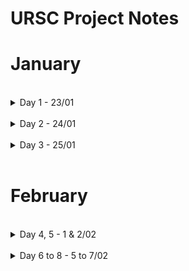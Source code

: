 # URSC Project Notes

# January

<br>

<details>
  <summary>Day 1 - 23/01</summary>
  
### Task Assigned - SOC vs FPGA

# SoC (System on Chip):

![500px-ARMSoCBlockDiagram svg](https://github.com/ISRO-Project/Ramdev/assets/43489027/12a9f5fa-5b8d-4bfe-9446-df12eaedcb2b)

-> A System on a Chip (SoC) is an integrated circuit that integrates most or all components of a computer or other electronic system1. It usually includes a CPU (via a microprocessor or microcontroller), memory, input/output (I/O) ports, and secondary storage on a single substrate, such as silicon.

-> Higher-performance SoCs are often paired with dedicated and physically separate memory and secondary storage (such as LPDDR and eUFS or eMMC, respectively) chips, that may be layered on top of the SoC in what's known as a package on package (PoP) configuration, or be placed close to the SoC. Additionally, SoCs may use separate wireless modems.

-> Characteristics:
  - High level of integration
  - Low power consumption
  - Fixed architecture
  - Limited flexibility

ref: [System on a chip](https://en.wikipedia.org/wiki/System_on_a_chip), [Architecture of SoC](https://www.geeksforgeeks.org/architecture-of-soc/), [System on a Chip: How Smaller, Faster Devices are Made](https://www.ansys.com/en-in/blog/what-is-system-on-a-chip)

# FPGA (Field Programmable Gate Array):

##### Zynq UltraScale+ MPSoC ZCU104 Evaluation Kit
![1682465137359](https://github.com/ISRO-Project/Ramdev/assets/43489027/a23a5428-9fd0-4f91-b4a3-9264f2094e40)

-> Field Programmable Gate Arrays (FPGAs) are integrated circuits often sold off-the-shelf. They’re referred to as ‘field programmable’ because they provide customers the ability to reconfigure the hardware to meet specific use case requirements after the manufacturing process. This allows for feature upgrades and bug fixes to be performed in situ, which is especially useful for remote deployments.

-> FPGAs contain configurable logic blocks (CLBs) and a set of programmable interconnects that allow the designer to connect blocks and configure them to perform everything from simple logic gates to complex functions. Full SoC designs containing multiple processes can be put onto a single FPGA device

##### A Simplified CLB
![2210](https://github.com/ISRO-Project/Ramdev/assets/43489027/76948c8b-aebc-4b71-8761-c27149b1ab6c)

-> Characteristics:
  - Reconfigurability
  - Well suited for Parallel Processing
  - Custom Hardware Acceleration
  - High power consumption

ref: [ARM - What Is an FPGA?, Why Do Developers Select FPGA?](https://www.arm.com/glossary/fpga#:~:text=Field%20Programmable%20Gate%20Arrays%20(FPGAs,requirements%20after%20the%20manufacturing%20process.)), [AMD - Field Programmable Gate Array (FPGA)](https://www.xilinx.com/products/silicon-devices/fpga/what-is-an-fpga.html), [What's an FPGA?](https://www.youtube.com/watch?v=iHg0mmIg0UU&pp=ygUEZnBnYQ%3D%3D)

## SoC vs FPGA:
  - Flexibility: FPGAs provide more flexibility as they can be reprogrammed to desired application or functionality requirements after manufacturing. SoCs, on the other hand, are less flexible once designed.
  - Cost: FPGAs are generally more costly.
  - Power Consumption: FPGAs tend to consume more power.
  - Use cases:
    - FPGA - Flexibility and Customization, Complex designs, Prototyping
    - SoC - Integration and ease of use, Mobile Devices
</details>

<br>

<details>
  <summary>Day 2 - 24/01</summary>

### Task Assigned - ZCU 102, KCU 105

# Zynq UltraScale+ MPSoC ZCU102 Evaluation Kit

![1682465100889](https://github.com/ISRO-Project/Ramdev/assets/43489027/43092a3f-ee2e-435b-956f-117ebd792d1a)

-> ZCU 102 is a development board produced by Xilinx, a subsidiary of AMD, designed for prototyping and evaluating systems based on Xilinx Zynq UltraScale+ MPSoC. MPSoC stands for Multi-Processor System on Chip, which integrates a quad-core Arm Cortex-A53, dual-core Cortex-R5F, and a Mali-400 MP2 GPU, along with programmable logic fabric. ZCU 102 supports various peripherals and interfaces, such as PCIe, USB3, DisplayPort, SATA, Ethernet, and HDMI, as well as two FMC connectors for I/O expansion. ZCU 102 is suitable for applications in automotive, industrial, video, and communications domains.

#  AMD Kintex UltraScale FPGA KCU105 Evaluation Kit

![1684436489475](https://github.com/ISRO-Project/Ramdev/assets/43489027/9272f141-864f-4065-ac96-6c1829ce3b11)

-> KCU 105 is a development board that uses a Kintex UltraScale FPGA, a type of programmable logic device that can implement various digital circuits. The board has many features and interfaces that allow you to prototype and test different applications, such as video processing, cryptography, and neural networks.

-> Comparison

| Device                    | Zynq UltraScale+ MPSoC XCZU9EG               | Kintex UltraScale FPGA XCKU040               |
|---------------------------|----------------------------------------------|----------------------------------------------|
| Processor                 | Quad-core Arm Cortex-A53, dual-core Cortex-R5F, Mali-400 MP2 GPU | None                                         |
| System Logic Cells (K)    | 600                                          | 530                                          |
| Memory (Mb)               | 32.1                                         | 21.1                                         |
| DSP Slices                | 2,520                                        | 1,920                                        |
| Maximum I/O Pins          | 328                                          | 520                                          |
| Interfaces                | PCIe, USB3, DisplayPort, SATA, Ethernet, HDMI, FMC | PCIe, USB3, DisplayPort, Ethernet, FMC        |
| Clocks                    | 4 Si570 programmable oscillators, 2 Si5324 jitter attenuators | 4 Si570 programmable oscillators, 1 Si5324 jitter attenuator |
| Power                     | 12 V AC/DC adapter                           | 12 V AC/DC adapter                           |

ref: [Zynq UltraScale+ MPSoC ZCU102 Evaluation Kit](https://www.xilinx.com/products/boards-and-kits/ek-u1-zcu102-g.html), [AMD Kintex UltraScale FPGA KCU105 Evaluation Kit
](https://www.xilinx.com/products/boards-and-kits/kcu105.html)
</details>

<br>

<details>
  <summary>Day 3 - 25/01</summary>

### Task assigned - Systolic Array Architecture, 3x3 Dot Product implementation, Analyse working of 100x100

# Systolic Array Architecture

##### Systolic Array Architecture for CNN
![Systolic-Array-Architecture-for-CNN](https://github.com/ISRO-Project/Ramdev/assets/43489027/425a98a6-ecd4-40fd-9838-8dbcdc8cd42b)

-> A systolic array architecture is a type of parallel computing that uses a network of simple processing units called cells or nodes. Each node computes a partial result based on the data received from its neighbours and passes it along to the next node. The data flows through the network in a rhythmic way, like the pulse of the heart

-> A systolic array is composed of a grid of cells, each of which performs a simple operation on the data it receives from its neighbours. The data flows through the array in a regular pattern, like a wave or a pulse. The output of each cell is passed to the next cell in the direction of the data flow. The final result is obtained at the edge of the array after a certain number of cycles.

-> Systolic arrays are often used for applications that require high performance and efficiency, such as matrix multiplication, image processing, neural networks, and cryptography.

-> Characteristics:
  - Makes multiple uses of each data item, reduced need for
fetching/refetching
  - High concurrency
  - Scalability
  - Energy Efficiency

ref: [Parallel processing – systolic arrays](https://www.geeksforgeeks.org/parallel-processing-systolic-arrays/), [Systolic Arrays](https://www.sciencedirect.com/topics/computer-science/systolic-arrays), [Computer Architecture:
VLIW, DAE, Systolic Arrays ](https://course.ece.cmu.edu/~ece740/f13/lib/exe/fetch.php?media=onur-740-fall13-module5.3-vliw-dae-systolic.pdf)

### 3x3 Dot Product Implementation using Systolic Arrays and analysis of 100x100
-> Understood the concept using [A Beginner's Guide to Systolic Arrays: 3x3 multiplication using systolic arrays](https://www.youtube.com/watch?app=desktop&v=vADVh1ogNo0).

![maxresdefault](https://github.com/ISRO-Project/Ramdev/assets/43489027/18922b4d-f554-4d25-b8a8-66c54784b421)

-> 100x100 multiplication will follow the same procedure with the final output coming in the 10,000th cycle.

</details>

<br>

# February

<br>

<details>
  <summary>Day 4, 5 - 1 & 2/02</summary>

### Tasks Assigned - Connect PS & PL with GPIO, Use LEDS and DIP Switches to show PS & PL are connected, Create a waveform(counter) and probe it on an oscilloscope

-> First caught up with the "Hello World" program developed by Sanee and Shashank. Worked with Vivado and Vitis to understand the toolflow.

-> Encountered "sstate-cache" error while trying to install pentalinux offline.

-> The necessary files are downloaded but are required to be transfered to our system.

-> Implemented a "NAND" gate by linking an "AND" gate on the Programming Logic(PL) and a "NOT" gate on the Processing 
System(PS).

-> Used Switches as input and an LED was used to display the output.

resources, ref: [ZCU102 Evaluation
Board - User Guide](https://www.xilinx.com/support/documents/boards_and_kits/zcu102/ug1182-zcu102-eval-bd.pdf), [PetaLinux offline build without internet access](https://support.xilinx.com/s/article/Petalinux-offline-build-flow?language=en_US), [ZYNQ for beginners: programming and connecting the PS and PL](https://www.youtube.com/watch?v=_odNhKOZjEo&list=PLtC_AnOn1Cx9LUfca0HdIBXK9lNFQfEte), [xdc file for ZCU 102](https://account.amd.com/en/forms/downloads/design-license.html?cid=473474&filename=zcu102-xdc-rdf0405.zip)

</details>

<br>

<details>
  <summary>Day 6 to 8 - 5 to 7/02</summary>
  
# Keyboard input throught UART

##### Block Diagram
![302697579-5602405d-e566-434e-95bb-04feea77fc23](https://github.com/ISRO-Project/Ramdev/assets/43489027/7324e49e-7438-4fae-8944-409e8ec62557)


##### GPIO Block Configuration
![302697547-3995e500-8fab-430d-9a3b-720e2bd8f48b](https://github.com/ISRO-Project/Ramdev/assets/43489027/2ba0aa2f-d41c-48ff-858f-5c6d6e58fd3b)

-> Create HDL Wrapper, Generate Bitstream and Export.

-> Lauch Vitis and create a new platform project with the newly made XSA file.

-> Create a new application project.

-> Edit the helloworld.c file to include the below code:


```bash
#include <stdio.h>
#include "xparameters.h"
#include "xgpio.h"
#include "xuartps.h"

#define LED_GPIO_DEVICE_ID XPAR_AXI_GPIO_0_DEVICE_ID
#define UART_DEVICE_ID XPAR_PSU_UART_1_DEVICE_ID

int main() {
    XGpio Gpio;  // GPIO instance for controlling LEDs
    XUartPs Uart; // UART instance for communication
    u8 readBuffer[10]; // Buffer to store received UART data

    // Initialize GPIO for LEDs
    XGpio_Initialize(&Gpio, LED_GPIO_DEVICE_ID);
    XGpio_SetDataDirection(&Gpio, 1, 0x0); // Set LED GPIO as output

    // Initialize UART
    XUartPs_Config *UartCfgPtr = XUartPs_LookupConfig(UART_DEVICE_ID);
    XUartPs_CfgInitialize(&Uart, UartCfgPtr, UartCfgPtr->BaseAddress);

    while (1) {
        // Receive one byte from UART
        XUartPs_Recv(&Uart, readBuffer, 1);

        // Check if the received character is a digit between '0' and '7'
        if (readBuffer[0] >= '0' && readBuffer[0] <= '7') {
            int ledIndex = readBuffer[0] - '0';
            // Turn on the corresponding LED using the GPIO
            XGpio_DiscreteWrite(&Gpio, 1, 1 << ledIndex);
        }
    }

    return 0;
}

```  
-> Build Project and run on Hardware.

-> Input given through CuteCom lights up the corresponding LED.



### Pending - counter (waveform) 



